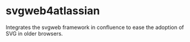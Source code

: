 svgweb4atlassian
================

Integrates the svgweb framework in confluence to ease the adoption of SVG in older browsers.